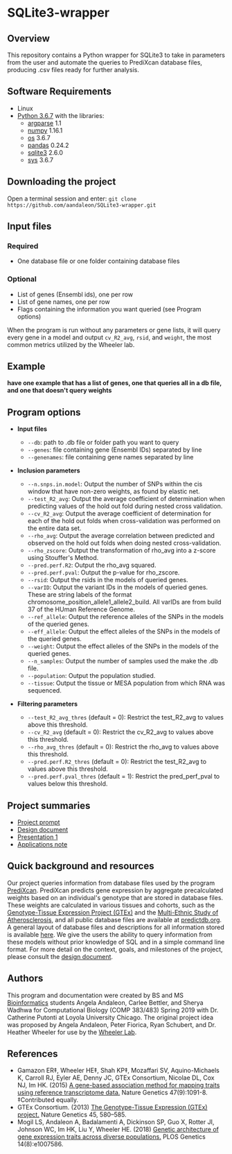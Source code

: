 # SQLite3-wrapper

## Overview
This repository contains a Python wrapper for SQLite3 to take in parameters from the user and automate the queries to PrediXcan database files, producing .csv files ready for further analysis.

## Software Requirements
* Linux
* [Python 3.6.7](https://www.python.org/downloads/) with the libraries:
  * [argparse](https://docs.python.org/3/library/argparse.html) 1.1
  * [numpy](http://www.numpy.org/) 1.16.1
  * [os](https://docs.python.org/3/library/os.html) 3.6.7
  * [pandas](https://pandas.pydata.org/) 0.24.2
  * [sqlite3](https://docs.python.org/3/library/sqlite3.html) 2.6.0
  * [sys](https://docs.python.org/3/library/sys.html) 3.6.7

## Downloading the project
Open a terminal session and enter: `git clone https://github.com/aandaleon/SQLite3-wrapper.git`

## Input files
### Required
* One database file or one folder containing database files
### Optional
* List of genes (Ensembl ids), one per row
* List of gene names, one per row
* Flags containing the information you want queried (see Program options)

When the program is run without any parameters or gene lists, it will query every gene in a model and output `cv_R2_avg`, `rsid`, and `weight`, the most common metrics utilized by the Wheeler lab.

## Example
**have one example that has a list of genes, one that queries all in a db file, and one that doesn't query weights**

## Program options
* **Input files**
  * `--db`: path to .db file or folder path you want to query
  * `--genes`: file containing gene (Ensembl IDs) separated by line
  * `--genenames`: file containing gene names separated by line

* **Inclusion parameters**
  * `--n.snps.in.model`: Output the number of SNPs within the cis window that have non-zero weights, as found by elastic net.
  * `--test_R2_avg`: Output the average coefficient of determination when predicting values of the hold out fold during nested cross validation.
  * `--cv_R2_avg`: Output the average coefficient of determination for each of the hold out folds when cross-validation was performed on the entire data set.
  * `--rho_avg`: Output the average correlation between predicted and observed on the hold out folds when doing nested cross-validation.
  * `--rho_zscore`: Output the transformation of rho_avg into a z-score using Stouffer's Method.
  * `--pred.perf.R2`: Output the rho_avg squared.
  * `--pred.perf.pval`: Output the p-value for rho_zscore.
  * `--rsid`: Output the rsids in the models of queried genes.
  * `--varID`: Output the variant IDs in the models of queried genes. These are string labels of the format chromosome_position_allele1_allele2_build. All varIDs are from build 37 of the HUman Reference Genome.
  * `--ref_allele`: Output the reference alleles of the SNPs in the models of the queried genes.
  * `--eff_allele`: Output the effect alleles of the SNPs in the models of the queried genes.
  * `--weight`: Output the effect alleles of the SNPs in the models of the queried genes.
  * `--n_samples`: Output the number of samples used the make the .db file.
  * `--population`: Output the population studied.
  * `--tissue`: Output the tissue or MESA population from which RNA was sequenced.

* **Filtering parameters**
  * `--test_R2_avg_thres` (default = 0): Restrict the test_R2_avg to values above this threshold.
  * `--cv_R2_avg` (default = 0): Restrict the cv_R2_avg to values above this threshold.
  * `--rho_avg_thres` (default = 0): Restrict the rho_avg to values above this threshold.
  * `--pred.perf.R2_thres` (default = 0): Restrict the test_R2_avg to values above this threshold.
  * `--pred.perf.pval_thres` (default = 1): Restrict the pred_perf_pval to values below this threshold.

## Project summaries
* [Project prompt](https://docs.google.com/presentation/d/1Xarn0oowpogUH9NmHpkTC-sKIEeIR__ac2_Azgp5Ilo/edit?usp=sharing)
* [Design document](https://github.com/aandaleon/SQLite3-wrapper/wiki/Design-Document)
* [Presentation 1](https://docs.google.com/presentation/d/1lDZIZd-aw6z8_7F-tAtBdKWFPR-5bLE_pI3pmGNPjFM/edit?usp=sharing)
* [Applications note](https://docs.google.com/document/d/1zZdlgaizWUCQ0v088a9LqwBZrsxtPLGiHGKr7nPlDOQ/edit?usp=sharing)

## Quick background and resources
Our project queries information from database files used by the program [PrediXcan](https://github.com/hakyim/PrediXcan). PrediXcan predicts gene expression by aggregate precalculated weights based on an individual's genotype that are stored in database files. These weights are calculated in various tissues and cohorts, such as the [Genotype-Tissue Expression Project (GTEx)](https://gtexportal.org/home/documentationPage) and the [Multi-Ethnic Study of Atherosclerosis](https://github.com/WheelerLab/DivPop), and all public database files are available at [predictdb.org](predictdb.org). A general layout of database files and descriptions for all information stored is available [here](https://s3.amazonaws.com/predictdb2/contributed/MESA-2018-05-v2/MESAdb_2018-05-28_updated_README.txt). We give the users the ability to query information from these models without prior knowledge of SQL and in a simple command line format. For more detail on the context, goals, and milestones of the project, please consult the [design document](https://github.com/aandaleon/SQLite3-wrapper/wiki/Design-Document).

## Authors
This program and documentation were created by BS and MS [Bioinformatics](https://www.luc.edu/bioinformatics/index.shtml) students Angela Andaleon, Carlee Bettler, and Sherya Wadhwa for Computational Biology (COMP 383/483) Spring 2019 with Dr. Catherine Putonti at Loyola University Chicago. The original project idea was proposed by Angela Andaleon, Peter Fiorica, Ryan Schubert, and Dr. Heather Wheeler for use by the [Wheeler Lab](https://hwheeler01.github.io/).

## References

* Gamazon ER‡, Wheeler HE‡, Shah KP‡, Mozaffari SV, Aquino-Michaels K, Carroll RJ, Eyler AE, Denny JC, GTEx Consortium, Nicolae DL, Cox NJ, Im HK. (2015) [A gene-based association method for mapping traits using reference transcriptome data.](https://www.nature.com/articles/ng.3367) Nature Genetics 47(9):1091-8. ‡Contributed equally.
* GTEx Consortium. (2013) [The Genotype-Tissue Expression (GTEx) project.](https://www.nature.com/articles/ng.2653) Nature Genetics 45, 580–585.
* Mogil LS, Andaleon A, Badalamenti A, Dickinson SP, Guo X, Rotter JI, Johnson WC, Im HK, Liu Y, Wheeler HE. (2018) [Genetic architecture of gene expression traits across diverse populations.](https://journals.plos.org/plosgenetics/article?id=10.1371/journal.pgen.1007586) PLOS Genetics 14(8):e1007586.
